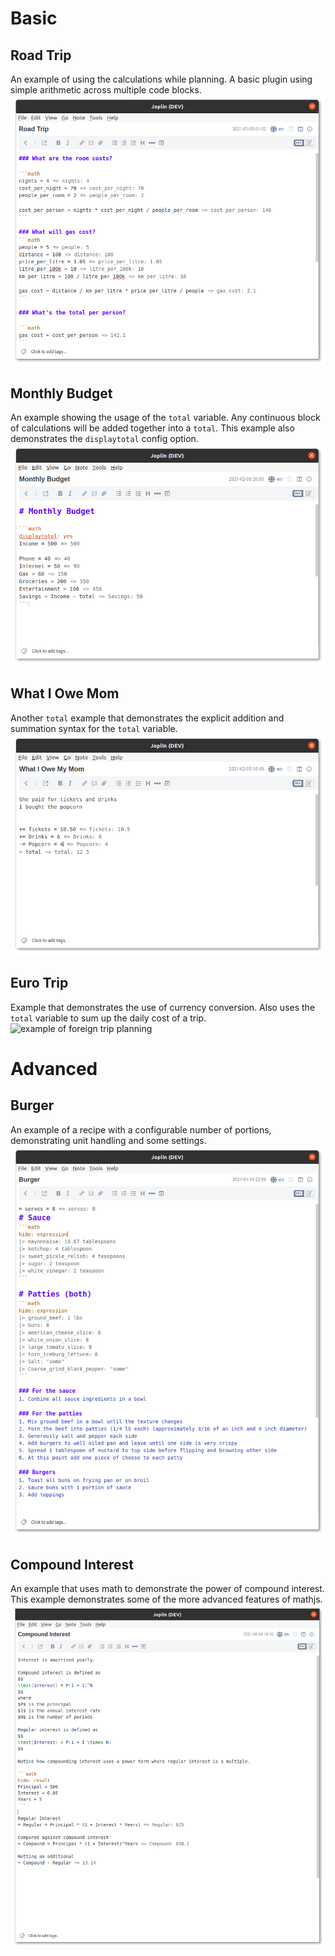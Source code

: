 # Basic
## Road Trip
An example of using the calculations while planning. A basic plugin using simple arithmetic across multiple code blocks.
![example of planning a road trip](./road_trip.png)

## Monthly Budget
An example showing the usage of the `total` variable. Any continuous block of calculations will be added together into a `total`. This example also demonstrates the `displaytotal` config option.
![example of a monthly budget](./monthly_budget.png)

## What I Owe Mom
Another `total` example that demonstrates the explicit addition and summation syntax for the `total` variable.
![example of splitting bills](./what_i_owe_mom.png)

## Euro Trip
Example that demonstrates the use of currency conversion. Also uses the `total` variable to sum up the daily cost of a trip.
![example of foreign trip planning]('./euro_trip.png)


# Advanced
## Burger
An example of a recipe with a configurable number of portions, demonstrating unit handling and some settings.
![burger recipe with math blocks](./burger.png)

## Compound Interest
An example that uses math to demonstrate the power of compound interest. This example demonstrates some of the more advanced features of mathjs.
![compound interest calculations](./compound_interest.png)



